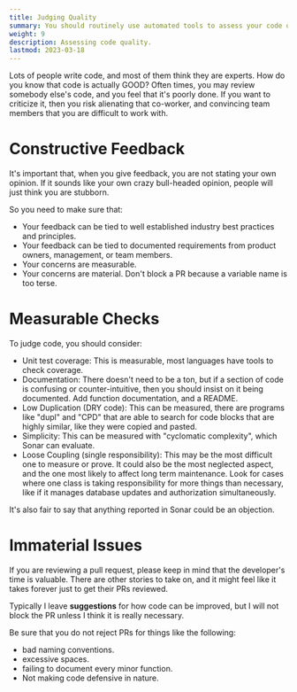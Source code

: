 ```yaml
---
title: Judging Quality
summary: You should routinely use automated tools to assess your code quality.
weight: 9
description: Assessing code quality.
lastmod: 2023-03-18
---
```


Lots of people write code, and most of them think they are experts.  How do you know
that code is actually GOOD?  Often times, you may review somebody else's code, and 
you feel that it's poorly done.  If you want to criticize it, then you risk alienating
that co-worker, and convincing team members that you are difficult to work with.

# Constructive Feedback

It's important that, when you give feedback, you are not stating your own opinion.
If it sounds like your own crazy bull-headed opinion, people will just think you are 
stubborn.

So you need to make sure that:
* Your feedback can be tied to well established industry best practices and principles.
* Your feedback can be tied to documented requirements from product owners, management, or team members.
* Your concerns are measurable.
* Your concerns are material.  Don't block a PR because a variable name is too terse.

# Measurable Checks

To judge code, you should consider:
* Unit test coverage: This is measurable, most languages have tools to check coverage.
* Documentation: There doesn't need to be a ton, but if a section of code is confusing 
  or counter-intuitive, then you should insist on it being documented.  Add function 
  documentation, and a README.
* Low Duplication (DRY code): This can be measured, there are programs like "dupl" and "CPD" that are
  able to search for code blocks that are highly similar, like they were copied and pasted.
* Simplicity: This can be measured with "cyclomatic complexity", which Sonar can evaluate.
* Loose Coupling (single responsibility): This may be the most difficult one to measure or prove.
  It could also be the most neglected aspect, and the one most likely to affect long term maintenance.
  Look for cases where one class is taking responsibility for more things than necessary, 
  like if it manages database updates and authorization simultaneously.

It's also fair to say that anything reported in Sonar could be an objection.

# Immaterial Issues

If you are reviewing a pull request, please keep in mind that the developer's time is
valuable.  There are other stories to take on, and it might feel like it takes forever 
just to get their PRs reviewed.

Typically I leave **suggestions** for how code can be improved, but I will not block the
PR unless I think it is really necessary.  

Be sure that you do not reject PRs for things like the following:
* bad naming conventions.
* excessive spaces.
* failing to document every minor function.
* Not making code defensive in nature.